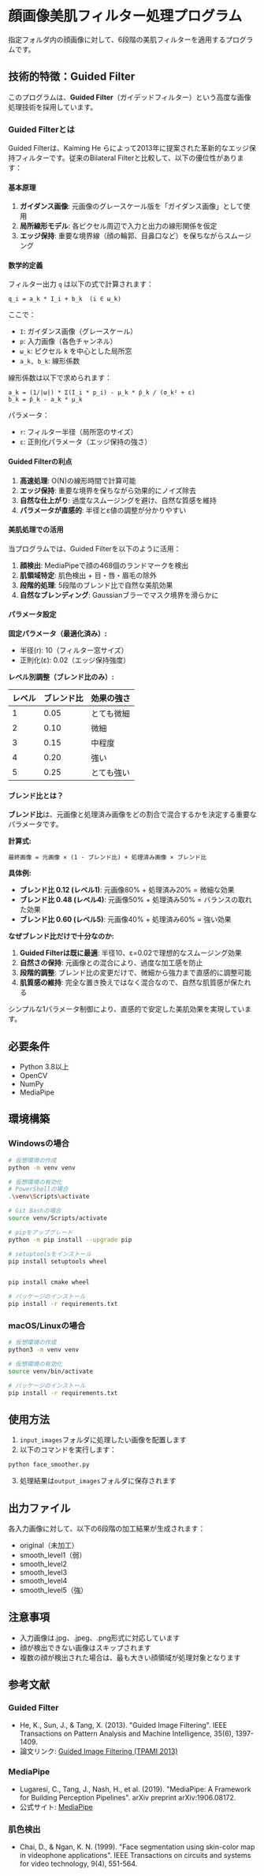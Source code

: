 # 顔画像美肌フィルター処理プログラム

指定フォルダ内の顔画像に対して、6段階の美肌フィルターを適用するプログラムです。

## 技術的特徴：Guided Filter

このプログラムは、**Guided Filter**（ガイデッドフィルター）という高度な画像処理技術を採用しています。

### Guided Filterとは

Guided Filterは、Kaiming He らによって2013年に提案された革新的なエッジ保持フィルターです。従来のBilateral Filterと比較して、以下の優位性があります：

#### 基本原理

1. **ガイダンス画像**: 元画像のグレースケール版を「ガイダンス画像」として使用
2. **局所線形モデル**: 各ピクセル周辺で入力と出力の線形関係を仮定
3. **エッジ保持**: 重要な境界線（顔の輪郭、目鼻口など）を保ちながらスムージング

#### 数学的定義

フィルター出力 `q` は以下の式で計算されます：

```
q_i = a_k * I_i + b_k  (i ∈ ω_k)
```

ここで：
- `I`: ガイダンス画像（グレースケール）
- `p`: 入力画像（各色チャンネル）
- `ω_k`: ピクセル k を中心とした局所窓
- `a_k, b_k`: 線形係数

線形係数は以下で求められます：

```
a_k = (1/|ω|) * Σ(I_i * p_i) - μ_k * p̄_k / (σ_k² + ε)
b_k = p̄_k - a_k * μ_k
```

パラメータ：
- `r`: フィルター半径（局所窓のサイズ）
- `ε`: 正則化パラメータ（エッジ保持の強さ）

#### Guided Filterの利点

1. **高速処理**: O(N)の線形時間で計算可能
2. **エッジ保持**: 重要な境界を保ちながら効果的にノイズ除去
3. **自然な仕上がり**: 過度なスムージングを避け、自然な質感を維持
4. **パラメータが直感的**: 半径とε値の調整が分かりやすい

#### 美肌処理での活用

当プログラムでは、Guided Filterを以下のように活用：

1. **顔検出**: MediaPipeで顔の468個のランドマークを検出
2. **肌領域特定**: 肌色検出 + 目・唇・眉毛の除外
3. **段階的処理**: 5段階のブレンド比で自然な美肌効果
4. **自然なブレンディング**: Gaussianブラーでマスク境界を滑らかに

#### パラメータ設定

**固定パラメータ（最適化済み）:**
- 半径(r): 10（フィルター窓サイズ）
- 正則化(ε): 0.02（エッジ保持強度）

**レベル別調整（ブレンド比のみ）:**

| レベル | ブレンド比 | 効果の強さ |
|--------|-----------|-----------|
| 1      | 0.05       | とても微細 |
| 2      | 0.10       | 微細      |
| 3      | 0.15       | 中程度    |
| 4      | 0.20       | 強い      |
| 5      | 0.25       | とても強い |

#### ブレンド比とは？

**ブレンド比**は、元画像と処理済み画像をどの割合で混合するかを決定する重要なパラメータです。

**計算式:**
```
最終画像 = 元画像 × (1 - ブレンド比) + 処理済み画像 × ブレンド比
```

**具体例:**
- **ブレンド比 0.12 (レベル1)**: 元画像80% + 処理済み20% = 微細な効果
- **ブレンド比 0.48 (レベル4)**: 元画像50% + 処理済み50% = バランスの取れた効果  
- **ブレンド比 0.60 (レベル5)**: 元画像40% + 処理済み60% = 強い効果

**なぜブレンド比だけで十分なのか:**
1. **Guided Filterは既に最適**: 半径10、ε=0.02で理想的なスムージング効果
2. **自然さの保持**: 元画像との混合により、過度な加工感を防止
3. **段階的調整**: ブレンド比の変更だけで、微細から強力まで直感的に調整可能
4. **肌質感の維持**: 完全な置き換えではなく混合なので、自然な肌質感が保たれる


シンプルな1パラメータ制御により、直感的で安定した美肌効果を実現しています。

## 必要条件

- Python 3.8以上
- OpenCV
- NumPy
- MediaPipe

## 環境構築

### Windowsの場合
```bash
# 仮想環境の作成
python -m venv venv

# 仮想環境の有効化
# PowerShellの場合
.\venv\Scripts\activate

# Git Bashの場合
source venv/Scripts/activate

# pipをアップグレード
python -m pip install --upgrade pip

# setuptoolsをインストール
pip install setuptools wheel


pip install cmake wheel

# パッケージのインストール
pip install -r requirements.txt
```

### macOS/Linuxの場合
```bash
# 仮想環境の作成
python3 -m venv venv

# 仮想環境の有効化
source venv/bin/activate

# パッケージのインストール
pip install -r requirements.txt
```

## 使用方法

1. `input_images`フォルダに処理したい画像を配置します
2. 以下のコマンドを実行します：
```bash
python face_smoother.py
```
3. 処理結果は`output_images`フォルダに保存されます

## 出力ファイル

各入力画像に対して、以下の6段階の加工結果が生成されます：

- original（未加工）
- smooth_level1（弱）
- smooth_level2
- smooth_level3
- smooth_level4
- smooth_level5（強）

## 注意事項

- 入力画像は.jpg、.jpeg、.png形式に対応しています
- 顔が検出できない画像はスキップされます
- 複数の顔が検出された場合は、最も大きい顔領域が処理対象となります

## 参考文献

### Guided Filter
- He, K., Sun, J., & Tang, X. (2013). "Guided Image Filtering". IEEE Transactions on Pattern Analysis and Machine Intelligence, 35(6), 1397-1409.
- 論文リンク: [Guided Image Filtering (TPAMI 2013)](https://kaiminghe.github.io/publications/pami12guidedfilter.pdf)

### MediaPipe
- Lugaresi, C., Tang, J., Nash, H., et al. (2019). "MediaPipe: A Framework for Building Perception Pipelines". arXiv preprint arXiv:1906.08172.
- 公式サイト: [MediaPipe](https://mediapipe.dev/)

### 肌色検出
- Chai, D., & Ngan, K. N. (1999). "Face segmentation using skin-color map in videophone applications". IEEE Transactions on circuits and systems for video technology, 9(4), 551-564. 